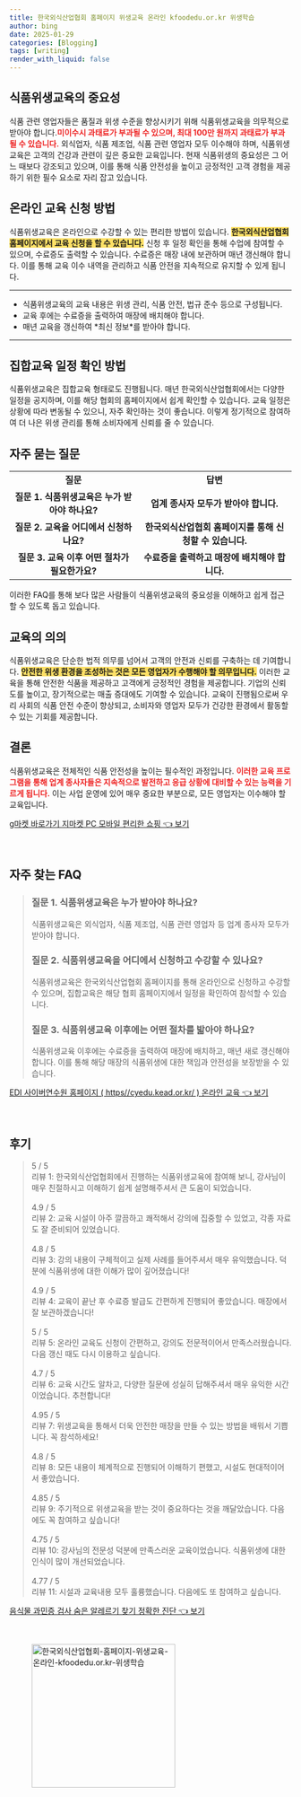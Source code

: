 ```yaml
---
title: 한국외식산업협회 홈페이지 위생교육 온라인 kfoodedu.or.kr 위생학습
author: bing
date: 2025-01-29
categories: [Blogging]
tags: [writing]
render_with_liquid: false
---
```



<h2 id='식품위생교육의중요성'>식품위생교육의 중요성</h2>

<p>식품 관련 영업자들은 품질과 위생 수준을 향상시키기 위해 식품위생교육을 의무적으로 받아야 합니다.<b><span style="color: #ee2323;">미이수시 과태료가 부과될 수 있으며, 최대 100만 원까지 과태료가 부과될 수 있습니다.</span></b> 외식업자, 식품 제조업, 식품 관련 영업자 모두 이수해야 하며, 식품위생교육은 고객의 건강과 관련이 깊은 중요한 교육입니다. 현재 식품위생의 중요성은 그 어느 때보다 강조되고 있으며, 이를 통해 식품 안전성을 높이고 긍정적인 고객 경험을 제공하기 위한 필수 요소로 자리 잡고 있습니다. </p>

<h2 id='온라인교육신청방법'>온라인 교육 신청 방법</h2>

<p>식품위생교육은 온라인으로 수강할 수 있는 편리한 방법이 있습니다. <b><span style="background-color: #ffe066;">한국외식산업협회 홈페이지에서 교육 신청을 할 수 있습니다.</span></b> 신청 후 일정 확인을 통해 수업에 참여할 수 있으며, 수료증도 출력할 수 있습니다. 수료증은 매장 내에 보관하며 매년 갱신해야 합니다. 이를 통해 교육 이수 내역을 관리하고 식품 안전을 지속적으로 유지할 수 있게 됩니다.</p>

<hr />

<ul>
    <li>식품위생교육의 교육 내용은 위생 관리, 식품 안전, 법규 준수 등으로 구성됩니다.</li>
    <li>교육 후에는 수료증을 출력하여 매장에 배치해야 합니다.</li>
    <li>매년 교육을 갱신하여 *최신 정보*를 받아야 합니다.</li>
</ul>

<hr />

<h2 id='집합교육일정'>집합교육 일정 확인 방법</h2>

<p>식품위생교육은 집합교육 형태로도 진행됩니다. 매년 한국외식산업협회에서는 다양한 일정을 공지하며, 이를 해당 협회의 홈페이지에서 쉽게 확인할 수 있습니다. 교육 일정은 상황에 따라 변동될 수 있으니, 자주 확인하는 것이 좋습니다. 이렇게 정기적으로 참여하여 더 나은 위생 관리를 통해 소비자에게 신뢰를 줄 수 있습니다.</p>

<h2 id='자주묻는질문'>자주 묻는 질문</h2>

<table>
    <tr>
        <td style="text-align: center; height: 17px;"><b>질문</b></td>
        <td style="text-align: center; height: 17px;"><b>답변</b></td>
    </tr>
    <tr>
        <td style="text-align: center; height: 17px;"><b>질문 1. 식품위생교육은 누가 받아야 하나요?</b></td>
        <td style="text-align: center; height: 17px;"><b>업계 종사자 모두가 받아야 합니다.</b></td>
    </tr>
    <tr>
        <td style="text-align: center; height: 17px;"><b>질문 2. 교육을 어디에서 신청하나요?</b></td>
        <td style="text-align: center; height: 17px;"><b>한국외식산업협회 홈페이지를 통해 신청할 수 있습니다.</b></td>
    </tr>
    <tr>
        <td style="text-align: center; height: 17px;"><b>질문 3. 교육 이후 어떤 절차가 필요한가요?</b></td>
        <td style="text-align: center; height: 17px;"><b>수료증을 출력하고 매장에 배치해야 합니다.</b></td>
    </tr>
</table>

<p>이러한 FAQ를 통해 보다 많은 사람들이 식품위생교육의 중요성을 이해하고 쉽게 접근할 수 있도록 돕고 있습니다.</p>

<h2 id='교육의의'>교육의 의의</h2>

<p>식품위생교육은 단순한 법적 의무를 넘어서 고객의 안전과 신뢰를 구축하는 데 기여합니다. <b><span style="background-color: #ffe066;">안전한 위생 환경을 조성하는 것은 모든 영업자가 수행해야 할 의무입니다.</span></b> 이러한 교육을 통해 안전한 식품을 제공하고 고객에게 긍정적인 경험을 제공합니다. 기업의 신뢰도를 높이고, 장기적으로는 매출 증대에도 기여할 수 있습니다. 교육이 진행됨으로써 우리 사회의 식품 안전 수준이 향상되고, 소비자와 영업자 모두가 건강한 환경에서 활동할 수 있는 기회를 제공합니다.</p>

<h2 id='결론'>결론</h2>

<p>식품위생교육은 전체적인 식품 안전성을 높이는 필수적인 과정입니다. <b><span style="color: #ee2323;">이러한 교육 프로그램을 통해 업계 종사자들은 지속적으로 발전하고 응급 상황에 대비할 수 있는 능력을 기르게 됩니다.</span></b> 이는 사업 운영에 있어 매우 중요한 부분으로, 모든 영업자는 이수해야 할 교육입니다.</p>


<p><a class="click-button" title="g마켓 바로가기 지마켓 PC 모바일 편리한 쇼핑" href="https://afficreate.github.io/posts/g%EB%A7%88%EC%BC%93-%EB%B0%94%EB%A1%9C%EA%B0%80%EA%B8%B0-%EC%A7%80%EB%A7%88%EC%BC%93-PC-%EB%AA%A8%EB%B0%94%EC%9D%BC-%ED%8E%B8%EB%A6%AC%ED%95%9C-%EC%87%BC%ED%95%91/" rel="dofollow">g마켓 바로가기 지마켓 PC 모바일 편리한 쇼핑 👈 보기</a></p><br>
<h2 id='자주_찾는_FAQ'>자주 찾는 FAQ</h2>
<div itemscope="" itemtype="https://schema.org/FAQPage"> 
<blockquote> 
<div itemscope="" itemprop="mainEntity" itemtype="https://schema.org/Question"> 
<h3 itemprop="name">질문 1. 식품위생교육은 누가 받아야 하나요?</h3> 
<div itemscope="" itemprop="acceptedAnswer" itemtype="https://schema.org/Answer"> 
<span itemprop="text"> 
<p>식품위생교육은 외식업자, 식품 제조업, 식품 관련 영업자 등 업계 종사자 모두가 받아야 합니다.</p> 
</span> 
</div> 
</div> 
<div itemscope="" itemprop="mainEntity" itemtype="https://schema.org/Question"> 
<h3 itemprop="name">질문 2. 식품위생교육을 어디에서 신청하고 수강할 수 있나요?</h3> 
<div itemscope="" itemprop="acceptedAnswer" itemtype="https://schema.org/Answer"> 
<span itemprop="text"> 
<p>식품위생교육은 한국외식산업협회 홈페이지를 통해 온라인으로 신청하고 수강할 수 있으며, 집합교육은 해당 협회 홈페이지에서 일정을 확인하여 참석할 수 있습니다.</p> 
</span> 
</div> 
</div> 
<div itemscope="" itemprop="mainEntity" itemtype="https://schema.org/Question"> 
<h3 itemprop="name">질문 3. 식품위생교육 이후에는 어떤 절차를 밟아야 하나요?</h3> 
<div itemscope="" itemprop="acceptedAnswer" itemtype="https://schema.org/Answer"> 
<span itemprop="text"> 
<p>식품위생교육 이후에는 수료증을 출력하여 매장에 배치하고, 매년 새로 갱신해야 합니다. 이를 통해 해당 매장의 식품위생에 대한 책임과 안전성을 보장받을 수 있습니다.</p> 
</span> 
</div> 
</div> 
</blockquote> 
</div>
<p><a class="click-button" title="EDI 사이버연수원 홈페이지 ( https//cyedu.kead.or.kr/ ) 온라인 교육" href="https://afficreate.github.io/posts/EDI-%EC%82%AC%EC%9D%B4%EB%B2%84%EC%97%B0%EC%88%98%EC%9B%90-%ED%99%88%ED%8E%98%EC%9D%B4%EC%A7%80-(-httpscyedu.kead.or.kr-)-%EC%98%A8%EB%9D%BC%EC%9D%B8-%EA%B5%90%EC%9C%A1/" rel="dofollow">EDI 사이버연수원 홈페이지 ( https//cyedu.kead.or.kr/ ) 온라인 교육 👈 보기</a></p><br>
<h2 id='후기'>후기</h2>
<div itemscope itemtype="https://schema.org/Product">
  <blockquote>
  <div itemprop="review" itemscope itemtype="https://schema.org/Review">
      <div itemprop="reviewRating" itemscope itemtype="https://schema.org/Rating"> <span itemprop="ratingValue">5</span> / <span itemprop="bestRating">5</span> </div>
      <span itemprop="reviewBody">리뷰 1: 한국외식산업협회에서 진행하는 식품위생교육에 참여해 보니, 강사님이 매우 친절하시고 이해하기 쉽게 설명해주셔서 큰 도움이 되었습니다.</span>
  </div>
  <br>
  <div itemprop="review" itemscope itemtype="https://schema.org/Review">
      <div itemprop="reviewRating" itemscope itemtype="https://schema.org/Rating"> <span itemprop="ratingValue">4.9</span> / <span itemprop="bestRating">5</span> </div>
      <span itemprop="reviewBody">리뷰 2: 교육 시설이 아주 깔끔하고 쾌적해서 강의에 집중할 수 있었고, 각종 자료도 잘 준비되어 있었습니다.</span>
  </div>
  <br>
  <div itemprop="review" itemscope itemtype="https://schema.org/Review">
      <div itemprop="reviewRating" itemscope itemtype="https://schema.org/Rating"> <span itemprop="ratingValue">4.8</span> / <span itemprop="bestRating">5</span> </div>
      <span itemprop="reviewBody">리뷰 3: 강의 내용이 구체적이고 실제 사례를 들어주셔서 매우 유익했습니다. 덕분에 식품위생에 대한 이해가 많이 깊어졌습니다!</span>
  </div>
  <br>
  <div itemprop="review" itemscope itemtype="https://schema.org/Review">
      <div itemprop="reviewRating" itemscope itemtype="https://schema.org/Rating"> <span itemprop="ratingValue">4.9</span> / <span itemprop="bestRating">5</span> </div>
      <span itemprop="reviewBody">리뷰 4: 교육이 끝난 후 수료증 발급도 간편하게 진행되어 좋았습니다. 매장에서 잘 보관하겠습니다!</span>
  </div>
  <br>
  <div itemprop="review" itemscope itemtype="https://schema.org/Review">
      <div itemprop="reviewRating" itemscope itemtype="https://schema.org/Rating"> <span itemprop="ratingValue">5</span> / <span itemprop="bestRating">5</span> </div>
      <span itemprop="reviewBody">리뷰 5: 온라인 교육도 신청이 간편하고, 강의도 전문적이어서 만족스러웠습니다. 다음 갱신 때도 다시 이용하고 싶습니다.</span>
  </div>
  <br>
  <div itemprop="review" itemscope itemtype="https://schema.org/Review">
      <div itemprop="reviewRating" itemscope itemtype="https://schema.org/Rating"> <span itemprop="ratingValue">4.7</span> / <span itemprop="bestRating">5</span> </div>
      <span itemprop="reviewBody">리뷰 6: 교육 시간도 알차고, 다양한 질문에 성실히 답해주셔서 매우 유익한 시간이었습니다. 추천합니다!</span>
  </div>
  <br>
  <div itemprop="review" itemscope itemtype="https://schema.org/Review">
      <div itemprop="reviewRating" itemscope itemtype="https://schema.org/Rating"> <span itemprop="ratingValue">4.95</span> / <span itemprop="bestRating">5</span> </div>
      <span itemprop="reviewBody">리뷰 7: 위생교육을 통해서 더욱 안전한 매장을 만들 수 있는 방법을 배워서 기쁩니다. 꼭 참석하세요!</span>
  </div>
  <br>
  <div itemprop="review" itemscope itemtype="https://schema.org/Review">
      <div itemprop="reviewRating" itemscope itemtype="https://schema.org/Rating"> <span itemprop="ratingValue">4.8</span> / <span itemprop="bestRating">5</span> </div>
      <span itemprop="reviewBody">리뷰 8: 모든 내용이 체계적으로 진행되어 이해하기 편했고, 시설도 현대적이어서 좋았습니다.</span>
  </div>
  <br>
  <div itemprop="review" itemscope itemtype="https://schema.org/Review">
      <div itemprop="reviewRating" itemscope itemtype="https://schema.org/Rating"> <span itemprop="ratingValue">4.85</span> / <span itemprop="bestRating">5</span> </div>
      <span itemprop="reviewBody">리뷰 9: 주기적으로 위생교육을 받는 것이 중요하다는 것을 깨달았습니다. 다음에도 꼭 참여하고 싶습니다!</span>
  </div>
  <br>
  <div itemprop="review" itemscope itemtype="https://schema.org/Review">
      <div itemprop="reviewRating" itemscope itemtype="https://schema.org/Rating"> <span itemprop="ratingValue">4.75</span> / <span itemprop="bestRating">5</span> </div>
      <span itemprop="reviewBody">리뷰 10: 강사님의 전문성 덕분에 만족스러운 교육이었습니다. 식품위생에 대한 인식이 많이 개선되었습니다.</span>
  </div>
  <br>
  <div itemprop="review" itemscope itemtype="https://schema.org/Review">
      <div itemprop="reviewRating" itemscope itemtype="https://schema.org/Rating"> <span itemprop="ratingValue">4.77</span> / <span itemprop="bestRating">5</span> </div>
      <span itemprop="reviewBody">리뷰 11: 시설과 교육내용 모두 훌륭했습니다. 다음에도 또 참여하고 싶습니다.</span>
  </div>
  </blockquote>
</div>
<p><a class="click-button" title="음식물 과민증 검사 숨은 알레르기 찾기 정확한 진단" href="https://afficreate.github.io/posts/%EC%9D%8C%EC%8B%9D%EB%AC%BC-%EA%B3%BC%EB%AF%BC%EC%A6%9D-%EA%B2%80%EC%82%AC-%EC%88%A8%EC%9D%80-%EC%95%8C%EB%A0%88%EB%A5%B4%EA%B8%B0-%EC%B0%BE%EA%B8%B0-%EC%A0%95%ED%99%95%ED%95%9C-%EC%A7%84%EB%8B%A8/" rel="dofollow">음식물 과민증 검사 숨은 알레르기 찾기 정확한 진단 👈 보기</a></p><br>
<figure class="image"><img src="https://afficreate.github.io/assets/img/thumbnail/한국외식산업협회-홈페이지-위생교육-온라인-kfoodedu.or.kr-위생학습.webp" alt="한국외식산업협회-홈페이지-위생교육-온라인-kfoodedu.or.kr-위생학습" width="256" height="256"></figure>